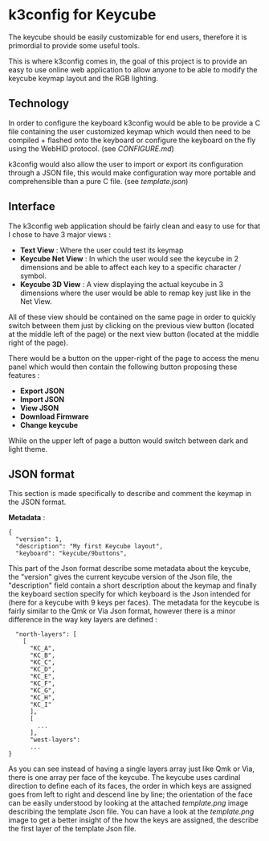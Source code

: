# k3config for Keycube

The keycube should be easily customizable for end users, therefore it is primordial to provide some useful tools.

This is where k3config comes in, the goal of this project is to provide an easy to use online web application to allow anyone to be able to modify the keycube keymap layout and the RGB lighting.

## Technology

In order to configure the keyboard k3config would be able to be provide a C file containing the user customized keymap which would then need to be compiled + flashed onto the keyboard or configure the keyboard on the fly using the WebHID protocol. (see *CONFIGURE.md*)

k3config would also allow the user to import or export its configuration through a JSON file, this would make configuration way more portable and comprehensible than a pure C file. (see *template.json*)

## Interface

The k3config web application should be fairly clean and easy to use for that I chose to have 3 major views :
- **Text View** : Where the user could test its keymap
- **Keycube Net View** : In which the user would see the keycube in 2 dimensions and be able to affect each key to a specific character / symbol.
- **Keycube 3D View** : A view displaying the actual keycube in 3 dimensions where the user would be able to remap key just like in the Net View.

All of these view should be contained on the same page in order to quickly switch between them just by clicking on the previous view button (located at the middle left of the page) or the next view button (located at the middle right of the page).

There would be a button on the upper-right of the page to access the menu panel which would then contain the following button proposing these features :
- **Export JSON**
- **Import JSON**
- **View JSON**
- **Download Firmware**
- **Change keycube**

While on the upper left of page a button would switch between dark and light theme.

## JSON format

This section is made specifically to describe and comment the keymap in the JSON format.

**Metadata** :
```
{
  "version": 1,
  "description": "My first Keycube layout",
  "keyboard": "keycube/9buttons",
```

This part of the Json format describe some metadata about the keycube, the "version" gives the current keycube version of the Json file, the "description" field contain a short description about the keymap and finally the keyboard section specify for which keyboard is the Json intended for (here for a keycube with 9 keys per faces).
The metadata for the keycube is fairly similar to the Qmk or Via Json format, however there is a minor difference in the way key layers are defined :
```
  "north-layers": [
    [
      "KC_A",
      "KC_B",
      "KC_C",
      "KC_D",
      "KC_E",
      "KC_F",
      "KC_G",
      "KC_H",
      "KC_I"
      ],
      [
        ...
      ],
      "west-layers":
      ...
}
```
As you can see instead of having a single layers array just like Qmk or Via, there is one array per face of the keycube.
The keycube uses cardinal direction to define each of its faces, the order in which keys are assigned goes from left to right and descend line by line; the orientation of the face can be easily understood by looking at the attached *template.png* image describing the template Json file.
You can have a look at the *template.png* image to get a better insight of the how the keys are assigned, the describe the first layer of the template Json file.

